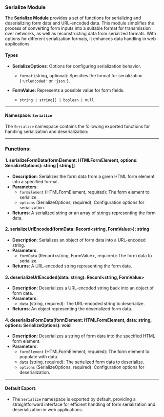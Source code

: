 ### Serialize Module

The **Serialize Module** provides a set of functions for serializing and deserializing form data and URL-encoded data. This module simplifies the process of converting form inputs into a suitable format for transmission over networks, as well as reconstructing data from serialized formats. With options for different serialization formats, it enhances data handling in web applications.

#### Types

- **SerializeOptions**: Options for configuring serialization behavior.
  - `format` (string, optional): Specifies the format for serialization (`'urlencoded'` or `'json'`).

- **FormValue**: Represents a possible value for form fields.
  - `string | string[] | boolean | null`

---

#### Namespace: `Serialize`

The `Serialize` namespace contains the following exported functions for handling serialization and deserialization:

---

### **Functions:**

#### **1. serializeFormData(formElement: HTMLFormElement, options: SerializeOptions): string | string[]**
- **Description**: Serializes the form data from a given HTML form element into a specified format.
- **Parameters**:
  - `formElement` (HTMLFormElement, required): The form element to serialize.
  - `options` (SerializeOptions, required): Configuration options for serialization.
- **Returns**: A serialized string or an array of strings representing the form data.

#### **2. serializeUrlEncoded(formData: Record<string, FormValue>): string**
- **Description**: Serializes an object of form data into a URL-encoded string.
- **Parameters**:
  - `formData` (Record<string, FormValue>, required): The form data to serialize.
- **Returns**: A URL-encoded string representing the form data.

#### **3. deserializeUrlEncoded(data: string): Record<string, FormValue>**
- **Description**: Deserializes a URL-encoded string back into an object of form data.
- **Parameters**:
  - `data` (string, required): The URL-encoded string to deserialize.
- **Returns**: An object representing the deserialized form data.

#### **4. deserializeFormData(formElement: HTMLFormElement, data: string, options: SerializeOptions): void**
- **Description**: Deserializes a string of form data into the specified HTML form element.
- **Parameters**:
  - `formElement` (HTMLFormElement, required): The form element to populate with data.
  - `data` (string, required): The serialized form data to deserialize.
  - `options` (SerializeOptions, required): Configuration options for deserialization.

---

#### Default Export:
- The `Serialize` namespace is exported by default, providing a straightforward interface for efficient handling of form serialization and deserialization in web applications.